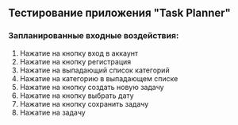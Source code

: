 ## Тестирование приложения "Task Planner" 

### Запланированные входные воздействия:

1. Нажатие на кнопку вход в аккаунт
2. Нажатие на кнопку регистрация
3. Нажатие на выпадающий список категорий
4. Нажатие на категорию в выпадающем списке
5. Нажатие на кнопку создать новую задачу
6. Нажатие на кнопку выбрать дату
7. Нажатие на кнопку сохранить задачу
8. Нажатие на задачу
